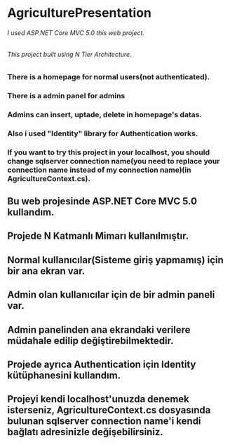 # AgriculturePresentation

###### I used ASP.NET Core MVC 5.0 this web project.
###### This project built using N Tier Architecture.
### There is a homepage for normal users(not authenticated).
### There is a admin panel for admins
### Admins can insert, uptade, delete in homepage's datas.
### Also i used "Identity" library for Authentication works.
### If you want to try this project in your localhost, you should change sqlserver connection name(you need to replace your connection name instead of my connection name)(in AgricultureContext.cs).


## Bu web projesinde ASP.NET Core MVC 5.0 kullandım.
## Projede N Katmanlı Mimarı kullanılmıştır.
## Normal kullanıcılar(Sisteme giriş yapmamış) için bir ana ekran var.
## Admin olan kullanıcılar için de bir admin paneli var.
## Admin panelinden ana ekrandaki verilere müdahale edilip değiştirebilmektedir.
## Projede ayrıca Authentication için Identity kütüphanesini kullandım.
## Projeyi kendi localhost'unuzda denemek isterseniz, AgricultureContext.cs dosyasında bulunan sqlserver connection name'i kendi bağlatı adresinizle değişebilirsiniz.
